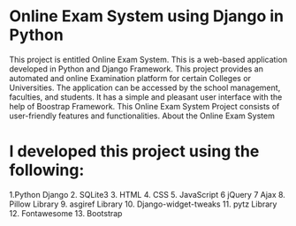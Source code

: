 # Online Exam System using Django in Python
This project is entitled Online Exam System. This is a web-based application developed in Python and Django Framework. This project provides an automated and online Examination platform for certain Colleges or Universities. The application can be accessed by the school management, faculties, and students. It has a simple and pleasant user interface with the help of Boostrap Framework. This Online Exam System Project consists of user-friendly features and functionalities.
About the Online Exam System

# I developed this project using the following:
1.Python Django
2. SQLite3
3. HTML
4. CSS
5. JavaScript
6 jQuery
7 Ajax
8. Pillow Library
9. asgiref Library
10. Django-widget-tweaks
11. pytz Library
12. Fontawesome
13. Bootstrap
